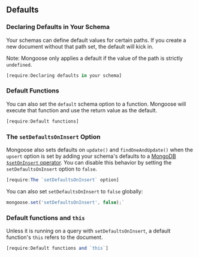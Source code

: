 ## Defaults

### Declaring Defaults in Your Schema

Your schemas can define default values for certain paths. If you create
a new document without that path set, the default will kick in.

Note: Mongoose only applies a default if the value of the path is
strictly `undefined`.

```javascript
[require:Declaring defaults in your schema]
```

### Default Functions

You can also set the `default` schema option to a function. Mongoose will
execute that function and use the return value as the default.

```javascript
[require:Default functions]
```

### The `setDefaultsOnInsert` Option

Mongoose also sets defaults on `update()` and `findOneAndUpdate()` when the `upsert` option is set by adding your schema's defaults to a [MongoDB `$setOnInsert` operator](https://docs.mongodb.org/manual/reference/operator/update/setOnInsert/).
You can disable this behavior by setting the `setDefaultsOnInsert` option to `false`.

```javascript
[require:The `setDefaultsOnInsert` option]
```

You can also set `setDefaultsOnInsert` to `false` globally:

```javascript
mongoose.set('setDefaultsOnInsert', false);`
```

### Default functions and `this`

Unless it is running on a query with `setDefaultsOnInsert`, a default
function's `this` refers to the document.

```javascript
[require:Default functions and `this`]
```